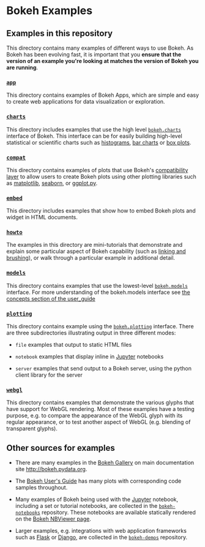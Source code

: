 # Bokeh Examples

## Examples in this repository

This directory contains many examples of different ways to use Bokeh. As Bokeh has been evolving
fast, it is important that you **ensure that the version of an example you're looking at matches 
the version of Bokeh you are running**.

### [`app`](app/)

This directory contains examples of Bokeh Apps, which are simple and easy to create web applications for data visualization or exploration.

### [`charts`](charts/)

This directory includes examples that use the high level
[`bokeh.charts`](http://bokeh.pydata.org/en/latest/docs/user_guide/charts.html)
interface of Bokeh. This interface can be for easily building high-level
statistical or scientific charts such as
[histograms](http://bokeh.pydata.org/en/latest/docs/user_guide/charts.html#histograms),
[bar charts](http://bokeh.pydata.org/en/latest/docs/user_guide/charts.html#bar-charts) or
[box plots](http://bokeh.pydata.org/en/latest/docs/user_guide/charts.html#box-plots).

### [`compat`](compat/)

This directory contains examples of plots that use Bokeh's [compatibility
layer](http://bokeh.pydata.org/en/latest/docs/user_guide/compat.html) to allow
users to create Bokeh plots using other plotting libraries such as
[matplotlib](http://matplotlib.org),
[seaborn](http://stanford.edu/~mwaskom/software/seaborn/), or
[ggplot.py](http://ggplot.yhathq.com).

### [`embed`](embed/)

This directory includes examples that show how to embed Bokeh plots and widget in HTML documents.

### [`howto`](howto/)

The examples in this directory are mini-tutorials that demonstrate and explain
some  particular aspect of Bokeh capability (such as [linking and
brushing](http://www.infovis-wiki.net/index.php?title=Linking_and_Brushing)),
or walk through a particular example in additional detail.

### [`models`](models/)

This directory contains examples that use the lowest-level
[`bokeh.models`](http://bokeh.pydata.org/en/latest/docs/reference/models.html)
interface. For more understanding of the bokeh.models interface see [the
concepts section of the
user_guide](http://bokeh.pydata.org/en/latest/docs/user_guide/concepts.html#bokeh-models)

### [`plotting`](plotting/)

This directory contains example using the
[`bokeh.plotting`](http://bokeh.pydata.org/en/latest/docs/user_guide/plotting.html)
interface. There are three subdirectories illustrating output in three
different modes:

* `file` examples that output to static HTML files

* `notebook` examples that display inline in [Jupyter](http://jupyter.org) notebooks

* `server` examples that send output to a Bokeh server, using the python client library for the server

### [`webgl`](webgl/)

This directory contains examples that demonstrate the various glyphs that have
support for WebGL rendering. Most of these examples have a testing purpose, e.g.
to compare the appearance of the WebGL glyph with its regular appearance, or to
test another aspect of WebGL (e.g. blending of transparent glyphs).


## Other sources for examples

* There are many examples in the [Bokeh Gallery](http://bokeh.pydata.org/en/latest/docs/gallery.html) on main documentation site http://bokeh.pydata.org.

* The [Bokeh User's Guide](http://bokeh.pydata.org/en/latest/docs/user_guide.html) has many plots with corresponding code samples throughout.

* Many examples of Bokeh being used with the [Jupyter](http://jupyter.org) notebook, including a set or tutorial notebooks, are collected in the [`bokeh-notebooks`](https://github.com/bokeh/bokeh-notebooks) repository. These notebooks are available statically rendered on the [Bokeh NBViewer page](http://nbviewer.ipython.org/github/bokeh/bokeh-notebooks/blob/master/index.ipynb).

* Larger examples, e.g. integrations with web application frameworks such as [Flask](http://flask.pocoo.org) or [Django](https://www.djangoproject.com), are collected in the [`bokeh-demos`](https://github.com/bokeh/bokeh-demos) repository.




